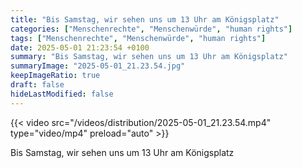```yaml
---
title: "Bis Samstag, wir sehen uns um 13 Uhr am Königsplatz"
categories: ["Menschenrechte", "Menschenwürde", "human rights"]
tags: ["Menschenrechte", "Menschenwürde", "human rights"]
date: 2025-05-01 21:23:54 +0100
summary: "Bis Samstag, wir sehen uns um 13 Uhr am Königsplatz"
summaryImage: "2025-05-01_21.23.54.jpg"
keepImageRatio: true
draft: false
hideLastModified: false
---
```


{{< video src="/videos/distribution/2025-05-01_21.23.54.mp4" type="video/mp4" preload="auto" >}}

Bis Samstag, wir sehen uns um 13 Uhr am Königsplatz